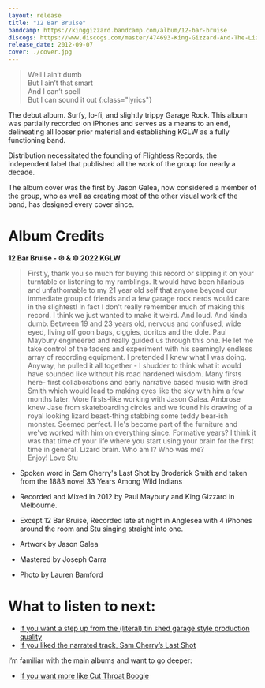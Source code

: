 ```yaml
---
layout: release
title: "12 Bar Bruise"
bandcamp: https://kinggizzard.bandcamp.com/album/12-bar-bruise
discogs: https://www.discogs.com/master/474693-King-Gizzard-And-The-Lizard-Wizard-12-Bar-Bruise
release_date: 2012-09-07
cover: ./cover.jpg
---
```


> Well I ain’t dumb  
> But I ain’t that smart  
> And I can’t spell  
> But I can sound it out
{:class="lyrics"}

The debut album. Surfy, lo-fi, and slightly trippy Garage Rock. This album was partially recorded on iPhones and serves as a means to an end, delineating all looser prior material and establishing KGLW as a fully functioning band.

Distribution necessitated the founding of Flightless Records, the independent label that published all the work of the group for nearly a decade.

The album cover was the first by Jason Galea, now considered a member of the group, who as well as creating most of the other visual work of the band, has designed every cover since.

# Album Credits
**12 Bar Bruise - ℗ & © 2022 KGLW**
> Firstly, thank you so much for buying this record or slipping it on your turntable or listening to my ramblings. It would have been hilarious and 
> unfathomable to my 21 year old self that anyone beyond our immediate group of friends and a few garage rock nerds would care in the slightest! In fact I don't 
> really remember much of making this record. I think we just wanted to make it weird. And loud. And kinda dumb. Between 19 and 23 years old, nervous and 
> confused, wide eyed, living off goon bags, ciggies, doritos and the dole. Paul Maybury engineered and really guided us through this one. He let me take control of 
> the faders and experiment with his seemingly endless array of recording equipment. I pretended I knew what I was doing. Anyway, he pulled it all together - 
> I shudder to think what it would have sounded like without his road hardened wisdom. Many firsts here- first collaborations and early narrative based music with 
> Brod Smith which would lead to making eyes like the sky with him a few months later. More firsts-like working with Jason Galea. Ambrose knew Jase from 
> skateboarding circles and we found his drawing of a royal looking lizard beast-thing stabbing some teddy bear-ish monster. Seemed perfect. He's become part 
> of the furniture and we've worked with him on everything since. Formative years? I think it was that time of your life where you start using  your brain for 
> the first time in general. Lizard brain. Who am I? Who was me?  
> Enjoy! Love Stu   

* Spoken word in Sam Cherry's Last Shot by Broderick Smith and taken from the 1883 novel 33 Years Among Wild Indians  

* Recorded and Mixed in 2012 by Paul Maybury and King Gizzard in Melbourne.  
* Except 12 Bar Bruise, Recorded late at night in Anglesea with 4 iPhones around the room and Stu singing straight into one.  

* Artwork by Jason Galea  
* Mastered by Joseph Carra  
* Photo by Lauren Bamford  

# What to listen to next:

*   [If you want a step up from the (literal) tin shed garage style production quality](../im-in-your-mind-fuzz)
*   [If you liked the narrated track, Sam Cherry’s Last Shot](../eyes-like-the-sky)

I’m familiar with the main albums and want to go deeper:

*   [If you want more like Cut Throat Boogie](../../the-murlocs)
